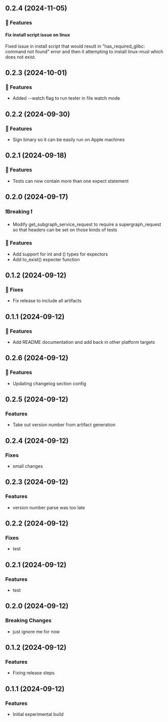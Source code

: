 ## 0.2.4 (2024-11-05)

### 🚀 Features

#### Fix install script issue on linux

Fixed issue in install script that would result in "has_required_glibc: command not found" error and then it attempting to install linux-musl which does not exist.

## 0.2.3 (2024-10-01)

### 🚀 Features

- Added --watch flag to run tester in file watch mode

## 0.2.2 (2024-09-30)

### 🚀 Features

- Sign binary so it can be easily run on Apple machines

## 0.2.1 (2024-09-18)

### 🚀 Features

- Tests can now contain more than one expect statement

## 0.2.0 (2024-09-17)

### ❗️Breaking ❗

- Modify get_subgraph_service_request to require a supergraph_request so that headers can be set on those kinds of tests

### 🚀 Features

- Add support for int and () types for expectors
- Add to_exist() expecter function

## 0.1.2 (2024-09-12)

### 🐛 Fixes

- Fix release to include all artifacts

## 0.1.1 (2024-09-12)

### 🚀 Features

- Add README documentation and add back in other platform targets

## 0.2.6 (2024-09-12)

### 🚀 Features

- Updating changelog section config

## 0.2.5 (2024-09-12)

### Features

- Take out version number from artifact generation

## 0.2.4 (2024-09-12)

### Fixes

- small changes

## 0.2.3 (2024-09-12)

### Features

- version number parse was too late

## 0.2.2 (2024-09-12)

### Fixes

- test

## 0.2.1 (2024-09-12)

### Features

- test

## 0.2.0 (2024-09-12)

### Breaking Changes

- just ignore me for now

## 0.1.2 (2024-09-12)

### Features

- Fixing release steps

## 0.1.1 (2024-09-12)

### Features

- Initial experimental build
